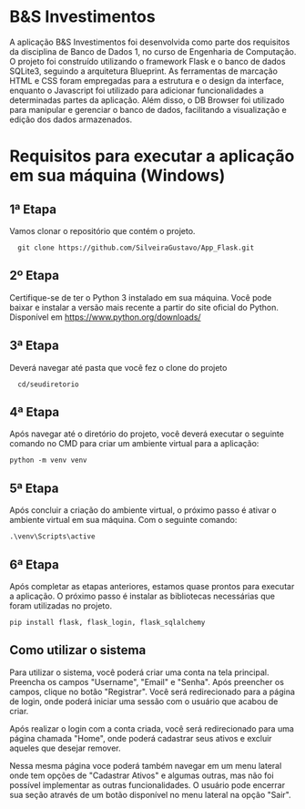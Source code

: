 # B&S Investimentos

A aplicação B&S Investimentos foi desenvolvida como parte dos requisitos da disciplina de Banco de Dados 1, 
no curso de Engenharia de Computação. O projeto foi construído utilizando o framework Flask e o banco de dados SQLite3,
seguindo a arquitetura Blueprint. As ferramentas de marcação HTML e CSS foram empregadas para a estrutura e o design da interface, 
enquanto o Javascript foi utilizado para adicionar funcionalidades a determinadas partes da aplicação. Além disso, o DB Browser 
foi utilizado para manipular e gerenciar o banco de dados, facilitando a visualização e edição dos dados armazenados.

# Requisitos para executar a aplicação em sua máquina (Windows)

## 1ª Etapa 
Vamos clonar o repositório que contém o projeto.
```
  git clone https://github.com/SilveiraGustavo/App_Flask.git 
```

## 2º Etapa 
Certifique-se de ter o Python 3 instalado em sua máquina. Você pode baixar e instalar a versão mais recente a partir do site oficial do Python. Disponível em https://www.python.org/downloads/ 

## 3ª Etapa 
Deverá navegar até pasta que você fez o clone do projeto 
```
  cd/seudiretorio
```
## 4ª Etapa 
Após navegar até o diretório do projeto, você deverá executar o seguinte comando no CMD para criar um ambiente virtual para a aplicação:
```
python -m venv venv
```
## 5ª Etapa
Após concluir a criação do ambiente virtual, o próximo passo é ativar o ambiente virtual em sua máquina. Com o seguinte comando:
```
.\venv\Scripts\active
```
## 6ª Etapa 
Após completar as etapas anteriores, estamos quase prontos para executar a aplicação. O próximo passo é instalar as bibliotecas necessárias que foram utilizadas no projeto.

```
pip install flask, flask_login, flask_sqlalchemy
```
## Como utilizar o sistema

Para utilizar o sistema, você poderá criar uma conta na tela principal. Preencha os campos "Username", "Email" e "Senha". Após preencher os campos, clique no botão "Registrar". Você será redirecionado para a página de login, onde poderá iniciar uma sessão com o usuário que acabou de criar.

Após realizar o login com a conta criada, você será redirecionado para uma página chamada "Home", onde poderá cadastrar seus ativos e excluir aqueles que desejar remover. 

Nessa mesma página voce poderá também navegar em um menu lateral onde tem opções de "Cadastrar Ativos" e algumas outras, mas não foi possível implementar as outras funcionalidades. O usuário pode encerrar sua seção através de um botão disponível no menu lateral na opção "Sair". 